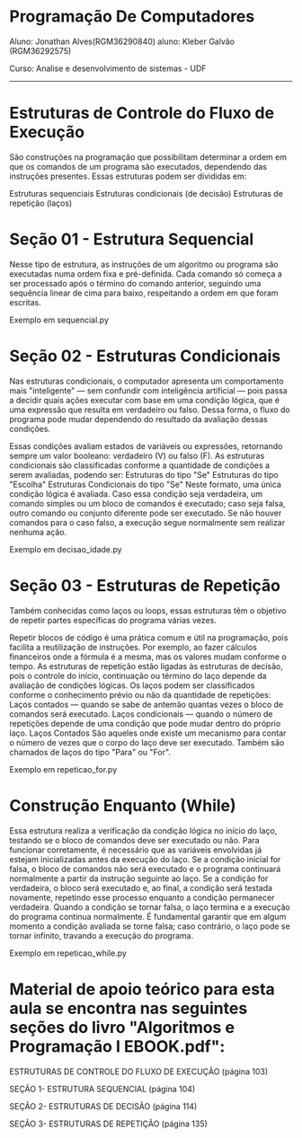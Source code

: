 # Programação De Computadores

Aluno: Jonathan Alves(RGM36290840)
aluno: Kleber Galvão (RGM36292575)

Curso: Analise e desenvolvimento de sistemas - UDF
___________________________________________________________________________________________________________________________________________________________________________________________
# Estruturas de Controle do Fluxo de Execução

São construções na programação que possibilitam determinar a ordem em que os comandos de um programa são executados, dependendo das instruções presentes. Essas estruturas podem ser divididas em:

Estruturas sequenciais
Estruturas condicionais (de decisão)
Estruturas de repetição (laços)

# Seção 01 - Estrutura Sequencial

Nesse tipo de estrutura, as instruções de um algoritmo ou programa são executadas numa ordem fixa e pré-definida. Cada comando só começa a ser processado após o término do comando anterior, seguindo uma sequência linear de cima para baixo, respeitando a ordem em que foram escritas.

Exemplo em sequencial.py

# Seção 02 - Estruturas Condicionais

Nas estruturas condicionais, o computador apresenta um comportamento mais "inteligente" — sem confundir com inteligência artificial — pois passa a decidir quais ações executar com base em uma condição lógica, que é uma expressão que resulta em verdadeiro ou falso. Dessa forma, o fluxo do programa pode mudar dependendo do resultado da avaliação dessas condições.

Essas condições avaliam estados de variáveis ou expressões, retornando sempre um valor booleano: verdadeiro (V) ou falso (F).
As estruturas condicionais são classificadas conforme a quantidade de condições a serem avaliadas, podendo ser:
Estruturas do tipo "Se"
Estruturas do tipo "Escolha"
Estruturas Condicionais do tipo "Se"
Neste formato, uma única condição lógica é avaliada. Caso essa condição seja verdadeira, um comando simples ou um bloco de comandos é executado; caso seja falsa, outro comando ou conjunto diferente pode ser executado. Se não houver comandos para o caso falso, a execução segue normalmente sem realizar nenhuma ação.

Exemplo em decisao_idade.py

# Seção 03 - Estruturas de Repetição

Também conhecidas como laços ou loops, essas estruturas têm o objetivo de repetir partes específicas do programa várias vezes.

Repetir blocos de código é uma prática comum e útil na programação, pois facilita a reutilização de instruções. Por exemplo, ao fazer cálculos financeiros onde a fórmula é a mesma, mas os valores mudam conforme o tempo.
As estruturas de repetição estão ligadas às estruturas de decisão, pois o controle do início, continuação ou término do laço depende da avaliação de condições lógicas.
Os laços podem ser classificados conforme o conhecimento prévio ou não da quantidade de repetições:
Laços contados — quando se sabe de antemão quantas vezes o bloco de comandos será executado.
Laços condicionais — quando o número de repetições depende de uma condição que pode mudar dentro do próprio laço.
Laços Contados
São aqueles onde existe um mecanismo para contar o número de vezes que o corpo do laço deve ser executado. Também são chamados de laços do tipo "Para" ou "For".

Exemplo em repeticao_for.py

# Construção Enquanto (While)

Essa estrutura realiza a verificação da condição lógica no início do laço, testando se o bloco de comandos deve ser executado ou não. Para funcionar corretamente, é necessário que as variáveis envolvidas já estejam inicializadas antes da execução do laço.
Se a condição inicial for falsa, o bloco de comandos não será executado e o programa continuará normalmente a partir da instrução seguinte ao laço.
Se a condição for verdadeira, o bloco será executado e, ao final, a condição será testada novamente, repetindo esse processo enquanto a condição permanecer verdadeira. Quando a condição se tornar falsa, o laço termina e a execução do programa continua normalmente.
É fundamental garantir que em algum momento a condição avaliada se torne falsa; caso contrário, o laço pode se tornar infinito, travando a execução do programa.

Exemplo em repeticao_while.py

# Material de apoio teórico para esta aula se encontra nas seguintes seções do livro "Algoritmos e Programação I EBOOK.pdf":

ESTRUTURAS DE CONTROLE DO FLUXO DE EXECUÇÃO (página 103)

SEÇÃO 1- ESTRUTURA SEQUENCIAL (página 104)

SEÇÃO 2- ESTRUTURAS DE DECISÃO (página 114)

SEÇÃO 3- ESTRUTURAS DE REPETIÇÃO (página 135)
